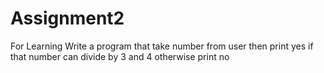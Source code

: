 # Assignment2
For Learning
Write a program that take number from user then print yes if that 
number can divide by 3 and 4 otherwise print no
